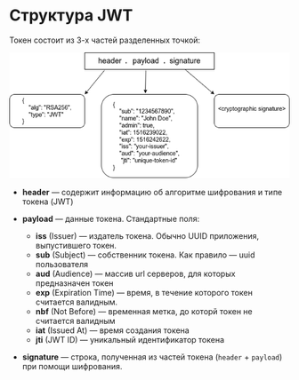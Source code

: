 # Структура JWT

Токен состоит из 3-х частей разделенных точкой:

![Структура_JWT](Documents/TECHNOLOGIES/JWT-token/_Attachments_JWT02-Структура_JWT/image.png)

- **header** — содержит информацию об алгоритме шифрования и типе токена (JWT)
    
- **payload** — данные токена. Стандартные поля:      
    - **iss** (Issuer) — издатель токена. Обычно UUID приложения, выпустившего токен.  
    - **sub** (Subject) — собственник токена. Как правило — uuid пользователя        
    - **aud** (Audience) — массив url серверов, для которых предназначен токен        
    - **exp** (Expiration Time) — время, в течение которого токен считается валидным.    
    - **nbf** (Not Before) — временная метка, до которй токен не считается валидным
    - **iat** (Issued At) — время создания токена
    - **jti** (JWT ID) — уникальный идентификатор токена
    
- **signature** — строка, полученная из частей токена (`header` + `payload`) при помощи шифрования.

